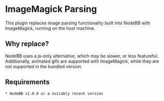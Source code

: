 # ImageMagick Parsing

This plugin replaces image parsing functionality built into NodeBB with ImageMagick, running on the host machine.

## Why replace?

NodeBB uses a js-only alternative, which may be slower, or less featureful. Additionally, animated gifs are supported with ImageMagick, while they are not supported in the bundled version.

## Requirements

    * NodeBB v1.0.0 or a suitably recent version
